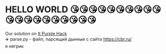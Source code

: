 # HELLO WORLD 😘😘😘😘😘😘😘😘😘😘😘😘😘😘😘😘😘😘😘😘
Our solution on [It Purple Hack](https://geekbattle.online/events/it-purple-hack)
<br>
✈️ parse.py - файл, парсящий дынные с сайта https://cbr.ru/
<br> я негрик

